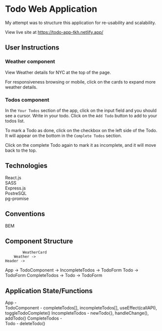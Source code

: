 # Todo Web Application
My attempt was to structure this application for re-usability and scalability.

View live site at https://todo-app-tkh.netlify.app/


## User Instructions

### Weather component
View Weather details for NYC at the top of the page. 

For responsiveness browsing or mobile, click on the cards to expand more weather details.

### Todos component
In the `Your Todos` section of the app, click on the input field and you should see a cursor.
Write in your todo. Click on the `Add Todo` button to add to your todos list.

To mark a Todo as done, click on the checkbox on the left side of the Todo. It will appear on the bottom in the `Complete Todos` section.

Click on the complete Todo again to mark it as incomplete, and it will move back to the top.


## Technologies
React.js<br>
SASS<br>
Express.js<br>
PostreSQL<br>
pg-promise<br>


## Conventions
BEM


## Component Structure
            WeatherCard
        Weather ->
    Header ->
App ->
    TodoComponent ->
        IncompleteTodos ->
            TodoForm
            Todo -> TodoForm
        CompleteTodos ->
            Todo -> TodoForm


## Application State/Functions
App  -  
TodoComponent  -  completeTodos[], incompleteTodos[], useEffect(callAPI), toggleTodoComplete()
IncompleteTodos  -  newTodo{}, handleChange(), addTodo()
CompleteTodos  -  
Todo  -  deleteTodo()